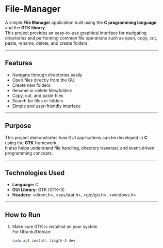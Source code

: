 # File-Manager

A simple **File Manager** application built using the **C programming language** and the **GTK library**.  
This project provides an easy-to-use graphical interface for navigating directories and performing common file operations such as open, copy, cut, paste, rename, delete, and create folders.

---

## Features
- Navigate through directories easily  
- Open files directly from the GUI  
- Create new folders  
- Rename or delete files/folders  
- Copy, cut, and paste files  
- Search for files or folders  
- Simple and user-friendly interface  

---

## Purpose
This project demonstrates how GUI applications can be developed in **C** using the **GTK** framework.  
It also helps understand file handling, directory traversal, and event-driven programming concepts.

---

## Technologies Used
- **Language:** C  
- **GUI Library:** GTK (GTK+3)
- **Headers:** <dirent.h>, <sys/stat.h>, <gio/gio.h>, <windows.h>

---

##    How to Run
1. Make sure GTK is installed on your system.  
   For Ubuntu/Debian:
   ```bash
   sudo apt install libgtk-3-dev

